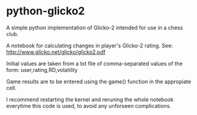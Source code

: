 # python-glicko2
A simple python implementation of Glicko-2 intended for use in a chess club.

A notebook for calculating changes in player's Glicko-2 rating. See: http://www.glicko.net/glicko/glicko2.pdf

Initial values are taken from a txt file of comma-separated values of the form: user,rating,RD,volatility

Game results are to be entered using the game() function in the appropiate cell.

I recommend restarting the kernel and reruning the whole notebook everytime this code is used, to avoid any unforseen complications.
